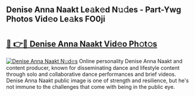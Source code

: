 ## Denise Anna Naakt Le𝚊k𝚎d N𝚞𝚍es - Part-Ywg Photos Vid𝚎o Le𝚊ks FO0ji

# <h2><a href="http://fbah74b.evod.top/?m=Denise+Anna+Naakt">🔗 👉🔴 Denise Anna Naakt Vid𝚎o Ph𝚘t𝚘s</a></h2>

[![Denise Anna Naakt N𝚞d𝚎s](https://i.imgur.com/8V9OHl7.gif)](http://fbah74b.evod.top/?m=Denise+Anna+Naakt)
Online personality Denise Anna Naakt and content producer, known for disseminating dance and lifestyle content through solo and collaborative dance performances and brief videos. Denise Anna Naakt public image is one of strength and resilience, but he's not immune to the challenges that come with being in the public eye. 
